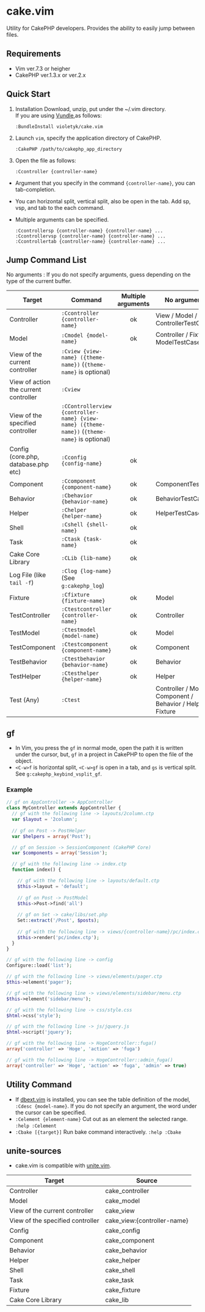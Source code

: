 # cake.vim
Utility for CakePHP developers. Provides the ability to easily jump between files.

## Requirements
- Vim ver.7.3 or heigher
- CakePHP ver.1.3.x or ver.2.x

## Quick Start
1. Installation
Download, unzip, put under the ~/.vim directory.  
If you are using [Vundle](http://github.com/gmarik/vundle),as follows:

     ```vim
     :BundleInstall violetyk/cake.vim
     ```
2. Launch `vim`, specify the application directory of CakePHP.

     ```vim
     :CakePHP /path/to/cakephp_app_directory
     ```

3. Open the file as follows:

     ```vim
     :Ccontroller {controller-name}
     ```

- Argument that you specify in the command `{controller-name}`, you can tab-completion.
- You can horizontal split, vertical split, also be open in the tab. Add sp, vsp, and tab to the each command.
- Multiple arguments can be specified.

     ```vim
     :Ccontrollersp {controller-name} {controller-name} ...
     :Ccontrollervsp {controller-name} {controller-name} ...
     :Ccontrollertab {controller-name} {controller-name} ...
     ```

## Jump Command List
No arguments : If you do not specify arguments, guess depending on the type of the current buffer.

| Target | Command | Multiple arguments | No arguments |
| --- | --- | :---: | --- |
| Controller|`:Ccontroller {controller-name}`| ok | View / Model / ControllerTestCase |
| Model|`:Cmodel {model-name}`| ok | Controller / Fixture / ModelTestCase |
| View of the current controller|`:Cview {view-name} ({theme-name})`  (`{theme-name}` is optional)| ||
| View of action the current controller|`:Cview`|  ||
| View of the specified controller|`:CControllerview {controller-name} {view-name} ({theme-name})`  (`{theme-name}` is optional)||
| Config (core.php, database.php etc)|`:Cconfig {config-name}` | ok | |
| Component |`:Ccomponent {component-name}` | ok | ComponentTestCase |
| Behavior |`:Cbehavior {behavior-name}` | ok | BehaviorTestCase |
| Helper |`:Chelper {helper-name}` | ok | HelperTestCase |
| Shell |`:Cshell {shell-name}` | ok ||
| Task |`:Ctask {task-name}` | ok ||
| Cake Core Library |`:CLib {lib-name}` | ok ||
| Log File (like `tail -f`)|`:Clog {log-name}`  (See `g:cakephp_log`)|||
| Fixture |`:Cfixture {fixture-name}` | ok | Model|
| TestController |`:Ctestcontroller {controller-name}`| ok | Controller |
| TestModel |`:Ctestmodel {model-name}`| ok | Model |
| TestComponent |`:Ctestcomponent {component-name}`| ok | Component |
| TestBehavior |`:Ctestbehavior {behavior-name}`| ok | Behavior |
| TestHelper |`:Ctesthelper {helper-name}`| ok | Helper |
| Test (Any) |`:Ctest`|  | Controller / Model / Component / Behavior / Helper / Fixture |

## gf
- In Vim, you press the `gf` in normal mode, open the path it is written under the cursor, but, `gf` in a project in CakePHP to open the file of the object.
- `<C-w>f` is horizontal split, `<C-w>gf` is open in a tab, and `gs` is vertical split. See `g:cakephp_keybind_vsplit_gf`.

### Example

```php
// gf on AppController -> AppController
class MyController extends AppController {
  // gf with the following line -> layouts/2column.ctp
  var $layout = '2column';
  
  // gf on Post -> PostHelper
  var $helpers = array('Post');

  // gf on Session -> SessionComponent (CakePHP Core)
  var $components = array('Session');

  // gf with the following line -> index.ctp
  function index() {

    // gf with the following line -> layouts/default.ctp
    $this->layout = 'default';
    
    // gf on Post -> PostModel
    $this->Post->find('all')
    
    // gf on Set -> cake/libs/set.php
    Set::extract('/Post', $posts);
    
    // gf with the following line -> views/{controller-name}/pc/index.ctp
    $this->render('pc/index.ctp');
  }
}

// gf with the following line -> config
Configure::load('list');

// gf with the following line -> views/elements/pager.ctp
$this->element('pager');

// gf with the following line -> views/elements/sidebar/menu.ctp
$this->element('sidebar/menu');

// gf with the following line -> css/style.css
$html->css('style');

// gf with the following line -> js/jquery.js
$html->script('jquery');

// gf with the following line -> HogeController::fuga()
array('controller' => 'Hoge', 'action' => 'fuga')

// gf with the following line -> HogeController::admin_fuga()
array('controller' => 'Hoge', 'action' => 'fuga', 'admin' => true)

```

## Utility Command
- If [dbext.vim](http://www.vim.org/scripts/script.php?script_id=356) is installed, you can see the table definition of the model, `:Cdesc {model-name}`. If you do not specify an argument, the word under the cursor can be specified.
- `:Celement {element-name}` Cut out as an element the selected range. `:help :Celement`
- `:Cbake [{target}]` Run bake command interactively. `:help :Cbake`

## unite-sources
- cake.vim is compatible with [unite.vim](https://github.com/Shougo/unite.vim).

| Target | Source |
| --- | --- |
|Controller|cake_controller|
|Model|cake_model
|View of the current controller|cake_view|
|View of the specified controller|cake_view:{controller-name}|
|Config|cake_config|
|Component|cake_component|
|Behavior|cake_behavior|
|Helper|cake_helper|
|Shell|cake_shell|
|Task|cake_task|
|Fixture|cake_fixture|
|Cake Core Library |cake_lib|
